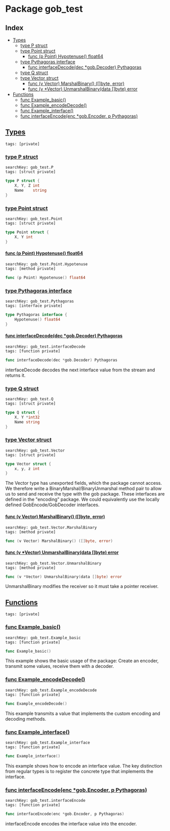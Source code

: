 # Package gob_test

## Index

* [Types](#type)
    * [type P struct](#P)
    * [type Point struct](#Point)
        * [func (p Point) Hypotenuse() float64](#Point.Hypotenuse)
    * [type Pythagoras interface](#Pythagoras)
        * [func interfaceDecode(dec *gob.Decoder) Pythagoras](#interfaceDecode)
    * [type Q struct](#Q)
    * [type Vector struct](#Vector)
        * [func (v Vector) MarshalBinary() ([]byte, error)](#Vector.MarshalBinary)
        * [func (v *Vector) UnmarshalBinary(data []byte) error](#Vector.UnmarshalBinary)
* [Functions](#func)
    * [func Example_basic()](#Example_basic)
    * [func Example_encodeDecode()](#Example_encodeDecode)
    * [func Example_interface()](#Example_interface)
    * [func interfaceEncode(enc *gob.Encoder, p Pythagoras)](#interfaceEncode)


## <a id="type" href="#type">Types</a>

```
tags: [private]
```

### <a id="P" href="#P">type P struct</a>

```
searchKey: gob_test.P
tags: [struct private]
```

```Go
type P struct {
	X, Y, Z int
	Name    string
}
```

### <a id="Point" href="#Point">type Point struct</a>

```
searchKey: gob_test.Point
tags: [struct private]
```

```Go
type Point struct {
	X, Y int
}
```

#### <a id="Point.Hypotenuse" href="#Point.Hypotenuse">func (p Point) Hypotenuse() float64</a>

```
searchKey: gob_test.Point.Hypotenuse
tags: [method private]
```

```Go
func (p Point) Hypotenuse() float64
```

### <a id="Pythagoras" href="#Pythagoras">type Pythagoras interface</a>

```
searchKey: gob_test.Pythagoras
tags: [interface private]
```

```Go
type Pythagoras interface {
	Hypotenuse() float64
}
```

#### <a id="interfaceDecode" href="#interfaceDecode">func interfaceDecode(dec *gob.Decoder) Pythagoras</a>

```
searchKey: gob_test.interfaceDecode
tags: [function private]
```

```Go
func interfaceDecode(dec *gob.Decoder) Pythagoras
```

interfaceDecode decodes the next interface value from the stream and returns it. 

### <a id="Q" href="#Q">type Q struct</a>

```
searchKey: gob_test.Q
tags: [struct private]
```

```Go
type Q struct {
	X, Y *int32
	Name string
}
```

### <a id="Vector" href="#Vector">type Vector struct</a>

```
searchKey: gob_test.Vector
tags: [struct private]
```

```Go
type Vector struct {
	x, y, z int
}
```

The Vector type has unexported fields, which the package cannot access. We therefore write a BinaryMarshal/BinaryUnmarshal method pair to allow us to send and receive the type with the gob package. These interfaces are defined in the "encoding" package. We could equivalently use the locally defined GobEncode/GobDecoder interfaces. 

#### <a id="Vector.MarshalBinary" href="#Vector.MarshalBinary">func (v Vector) MarshalBinary() ([]byte, error)</a>

```
searchKey: gob_test.Vector.MarshalBinary
tags: [method private]
```

```Go
func (v Vector) MarshalBinary() ([]byte, error)
```

#### <a id="Vector.UnmarshalBinary" href="#Vector.UnmarshalBinary">func (v *Vector) UnmarshalBinary(data []byte) error</a>

```
searchKey: gob_test.Vector.UnmarshalBinary
tags: [method private]
```

```Go
func (v *Vector) UnmarshalBinary(data []byte) error
```

UnmarshalBinary modifies the receiver so it must take a pointer receiver. 

## <a id="func" href="#func">Functions</a>

```
tags: [private]
```

### <a id="Example_basic" href="#Example_basic">func Example_basic()</a>

```
searchKey: gob_test.Example_basic
tags: [function private]
```

```Go
func Example_basic()
```

This example shows the basic usage of the package: Create an encoder, transmit some values, receive them with a decoder. 

### <a id="Example_encodeDecode" href="#Example_encodeDecode">func Example_encodeDecode()</a>

```
searchKey: gob_test.Example_encodeDecode
tags: [function private]
```

```Go
func Example_encodeDecode()
```

This example transmits a value that implements the custom encoding and decoding methods. 

### <a id="Example_interface" href="#Example_interface">func Example_interface()</a>

```
searchKey: gob_test.Example_interface
tags: [function private]
```

```Go
func Example_interface()
```

This example shows how to encode an interface value. The key distinction from regular types is to register the concrete type that implements the interface. 

### <a id="interfaceEncode" href="#interfaceEncode">func interfaceEncode(enc *gob.Encoder, p Pythagoras)</a>

```
searchKey: gob_test.interfaceEncode
tags: [function private]
```

```Go
func interfaceEncode(enc *gob.Encoder, p Pythagoras)
```

interfaceEncode encodes the interface value into the encoder. 

